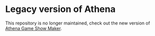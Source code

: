 # Legacy version of Athena 
This repository is no longer maintained, check out the new version of [Athena Game Show Maker](https://www.athenagameshow.com/).
